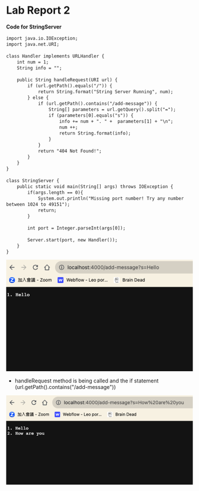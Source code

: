 # Lab Report 2

**Code for StringServer**
```
import java.io.IOException;
import java.net.URI;

class Handler implements URLHandler {
    int num = 1;
    String info = "";

    public String handleRequest(URI url) {
        if (url.getPath().equals("/")) {
            return String.format("String Server Running", num);
        } else {
            if (url.getPath().contains("/add-message")) {
                String[] parameters = url.getQuery().split("=");
                if (parameters[0].equals("s")) {
                    info += num + ". " +  parameters[1] + "\n";
                    num ++;
                    return String.format(info);
                }
            }
            return "404 Not Found!";
        }
    }
}

class StringServer {
    public static void main(String[] args) throws IOException {
        if(args.length == 0){
            System.out.println("Missing port number! Try any number between 1024 to 49151");
            return;
        }

        int port = Integer.parseInt(args[0]);

        Server.start(port, new Handler());
    }
}
```
![S1](lab2-s1.png)
- handleRequest method is being called and the if statement (url.getPath().contains("/add-message")) 

![S2](lab2-s2.png)
